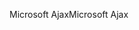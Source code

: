 <span data-ttu-id="ed578-101">Microsoft Ajax</span><span class="sxs-lookup"><span data-stu-id="ed578-101">Microsoft Ajax</span></span>